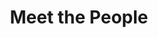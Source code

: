 ---
layout: people
order: 12
title: Meet the People
name: "Cinlong Huang"
position: "Research Assistant"
current: true
headshot: "placeholder-headshot.png"
twitter: ""
---